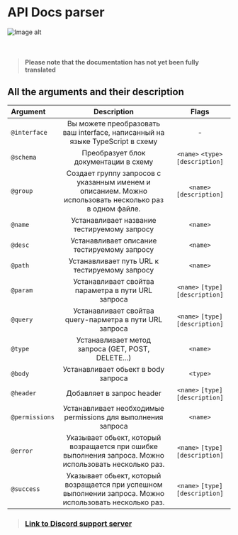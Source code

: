 # API Docs parser

![Image alt](https://media.discordapp.net/attachments/548971947405475851/872160073454063636/unknown.png)

<br/>

> #### Please note that the documentation has not yet been fully translated

## All the arguments and their description
| Argument | Description | Flags |
| :------- | :---------: | :---: |
| `@interface` | Вы можете преобразовать ваш interface, написанный на языке TypeScript в схему | - |
| `@schema` | Преобразует блок документации в схему                                    | `<name>` `<type>` `[description]` |
| `@group` | Создает группу запросов с указанным именем и описанием. Можно использовать несколько раз в одном файле. | `<name>` `[description]` |
| `@name` | Устанавливает название тестируемому запросу                                | `<name>` |
| `@desc` | Устанавливает описание тестируемому запросу                                | `<name>` |
| `@path` | Устанавливает путь URL к тестируемому запросу                              | `<name>` |
| `@param` | Устанавливает свойтва параметра в пути URL запроса                        | `<name>` `[type]` `[description]` |
| `@query` | Устанавливает свойтва query-парметра в пути URL запроса                   | `<name>` `[type]` `[description]` |
| `@type` | Устанавливает метод запроса (GET, POST, DELETE...)                         | `<name>` |
| `@body` | Устанавливает обьект в body запроса                                        | `<type>` |
| `@header` | Добавляет в запрос header                                                | `<name>` `[type]` `[description]` |
| `@permissions` | Устанавливает необходимые permissions для выполнения запроса        | `<name>` |
| `@error` | Указывает обьект, который возращается при ошибке выполнения запроса. Можно использовать несколько раз. | `<name>` `[type]` `[description]` |
| `@success` | Указывает обьект, который возращается при успешном выполнении запроса. Можно использовать несколько раз. | `<name>` `[type]` `[description]` |

> ### [Link to Discord support server](https://discord.gg/cg82mjh)
